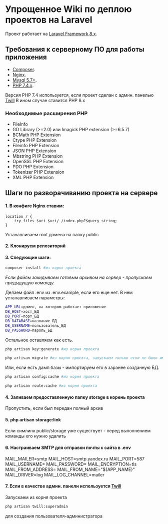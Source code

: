 # Упрощенное Wiki по деплою проектов на Laravel
Проект работает на [Laravel Framework 8.x](https://laravel.com/).

## Требования к серверному ПО для работы приложения 
- [Composer](https://getcomposer.org/).
- [Nginx](https://www.nginx.com/).
- [Mysql 5.7+](https://www.mysql.com/).
- [PHP 7.4.x](https://www.php.net/downloads.php#v7.4.16).

Версия PHP 7.4 используется, если проект сделан с админ. панелью [Twill](https://twill.io/)
В ином случае ставится PHP 8.x

### Необходимые расширения PHP
- FileInfo
- GD Library (>=2.0) или Imagick PHP extension (>=6.5.7)
- BCMath PHP Extension
- Ctype PHP Extension
- Fileinfo PHP Extension
- JSON PHP Extension
- Mbstring PHP Extension
- OpenSSL PHP Extension
- PDO PHP Extension
- Tokenizer PHP Extension
- XML PHP Extension

## Шаги по разворачиванию проекта на сервере

#### 1. В конфиге Nginx ставим:
```nginx
location / {
    try_files $uri $uri/ /index.php?$query_string;
}
```
Устанавливаем root домена на папку public

#### 2. Клонируем репозиторий
#### 3. Следующие шаги:
```bash
composer install #из корня проекта
```
*Если файлы закидываем готовым архивом на сервер - пропускаем предыдущую команду.*

Делаем файл .env из .env.example, если его еще нет.
В нем устанавливаем параметры:
```bash
APP_URL=домен, на котором работает приложение
DB_HOST=хост_БД  
DB_PORT=порт_БД
DB_DATABASE=название_БД
DB_USERNAME=пользователь_БД
DB_PASSWORD=пароль_БД
```
Остальное оставляем как есть.
```bash
php artisan key:generate #из корня проекта
```

```bash
php artisan migrate #из корня проекта, запускаем только если не было импорта дампа БД!
```
Или, если есть дамп базы - импортируем его в заранее созданную БД.

```bash
php artisan config:cache #из корня проекта
```
```bash
php artisan route:cache #из корня проекта
```

#### 4. Заливаем предоставленную папку storage в корень проекта

Пропустить, если был передан полный архив

#### 5. php artisan storage:link
Если симлинк public/storage уже существует - перед выполнением команды его нужно удалить

#### 6. Настраиваем SMTP для отправки почты с сайта в .env

MAIL_MAILER=smtp
MAIL_HOST=smtp.yandex.ru
MAIL_PORT=587
MAIL_USERNAME=
MAIL_PASSWORD=
MAIL_ENCRYPTION=tls
MAIL_FROM_ADDRESS=
MAIL_FROM_NAME="${APP_NAME}"
MAIL_DRIVER=log
MAIL_LOG_CHANNEL=mailer

#### 7. Если в качестве админ. панели используется [Twill](https://twill.io/)

Запускаем из корня проекта
```bash
php artisan twill:superadmin
```
для создания пользователя-администратора
